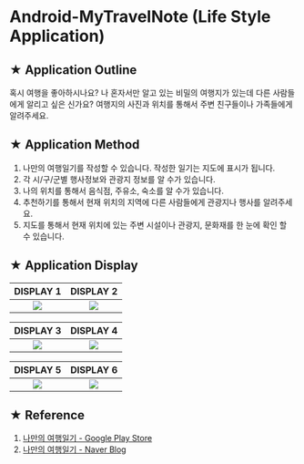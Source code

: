 # Android-MyTravelNote (Life Style Application) 



## ★ Application Outline
혹시 여행을 좋아하시나요?
나 혼자서만 알고 있는 비밀의 여행지가 있는데 다른 사람들에게 알리고 싶은 신가요?
여행지의 사진과 위치를 통해서 주변 친구들이나 가족들에게 알려주세요.

## ★ Application Method
1. 나만의 여행일기를 작성할 수 있습니다. 작성한 일기는 지도에 표시가 됩니다.
2. 각 시/구/군별 행사정보와 관광지 정보를 알 수가 있습니다.
3. 나의 위치를 통해서 음식점, 주유소, 숙소를 알 수가 있습니다.
4. 추천하기를 통해서 현재 위치의 지역에 다른 사람들에게 관광지나 행사를 알려주세요.
5. 지도를 통해서 현재 위치에 있는 주변 시설이나 관광지, 문화재를 한 눈에 확인 할 수 있습니다.

## ★ Application Display

|DISPLAY 1|DISPLAY 2|
|:-------:|:-------:|
|![](https://user-images.githubusercontent.com/20036523/44517061-a6338400-a701-11e8-9e39-ea1d10000cea.png)|![](https://user-images.githubusercontent.com/20036523/44517062-a6338400-a701-11e8-924e-3f6c3947b3ec.png)|


|DISPLAY 3|DISPLAY 4|
|:-------:|:-------:|
|![](https://user-images.githubusercontent.com/20036523/44517064-a6338400-a701-11e8-8906-79212a16a0b6.png)|![](https://user-images.githubusercontent.com/20036523/44517065-a6cc1a80-a701-11e8-9c51-160528ddf31a.png)|


|DISPLAY 5|DISPLAY 6|
|:-------:|:-------:|
|![](https://user-images.githubusercontent.com/20036523/44517066-a6cc1a80-a701-11e8-83b3-a1148e91e9f1.png)|![](https://user-images.githubusercontent.com/20036523/44517060-a6338400-a701-11e8-8270-d0077350454e.png)|

## ★ Reference
1. [나만의 여행일기 - Google Play Store](https://play.google.com/store/apps/details?id=kr.net.mytravelnote)
2. [나만의 여행일기 - Naver Blog](https://yeop9657.blog.me/220252095610)
